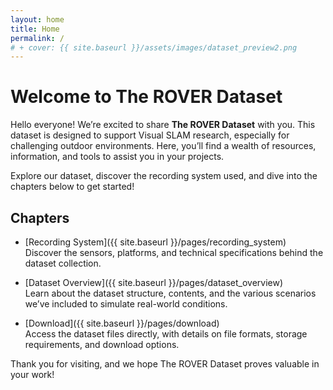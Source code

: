 ```yaml
---
layout: home
title: Home
permalink: /
# + cover: {{ site.baseurl }}/assets/images/dataset_preview2.png
---
```


# Welcome to The ROVER Dataset

Hello everyone! We’re excited to share **The ROVER Dataset** with you. This dataset is designed to support Visual SLAM research, especially for challenging outdoor environments. Here, you’ll find a wealth of resources, information, and tools to assist you in your projects.

Explore our dataset, discover the recording system used, and dive into the chapters below to get started!

## Chapters
- [Recording System]({{ site.baseurl }}/pages/recording_system)  
  Discover the sensors, platforms, and technical specifications behind the dataset collection.

- [Dataset Overview]({{ site.baseurl }}/pages/dataset_overview)  
  Learn about the dataset structure, contents, and the various scenarios we’ve included to simulate real-world conditions.

- [Download]({{ site.baseurl }}/pages/download)  
  Access the dataset files directly, with details on file formats, storage requirements, and download options.

Thank you for visiting, and we hope The ROVER Dataset proves valuable in your work!